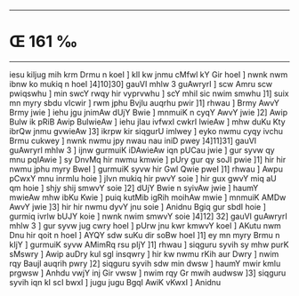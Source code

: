 ___
# Œ 161 ‰
---
iesu kiljug mih krm Drmu n koeI ] klI kw jnmu cMfwl kY Gir hoeI ]
nwnk nwm ibnw ko mukiq n hoeI ]4]10]30] gauVI mhlw 3 guAwryrI ]
scw Amru scw pwiqswhu ] min swcY rwqy hir vyprvwhu ] scY mhil sic
nwim smwhu ]1] suix mn myry sbdu vIcwir ] rwm jphu Bvjlu auqrhu pwir
]1] rhwau ] Brmy AwvY Brmy jwie ] iehu jgu jnimAw dUjY Bwie ]
mnmuiK n cyqY AwvY jwie ]2] Awip Bulw ik pRiB Awip BulwieAw ] iehu
jIau ivfwxI cwkrI lwieAw ] mhw duKu Kty ibrQw jnmu gvwieAw ]3]
ikrpw kir siqgurU imlwey ] eyko nwmu cyqy ivchu Brmu cukwey ] nwnk nwmu
jpy nwau nau iniD pwey ]4]11]31] gauVI guAwryrI mhlw 3 ] ijnw
gurmuiK iDAwieAw iqn pUCau jwie ] gur syvw qy mnu pqIAwie ] sy DnvMq
hir nwmu kmwie ] pUry gur qy soJI pwie ]1] hir hir nwmu jphu myry BweI
] gurmuiK syvw hir Gwl Qwie pweI ]1] rhwau ] Awpu pCwxY mnu inrmlu
hoie ] jIvn mukiq hir pwvY soie ] hir gux gwvY miq aU qm hoie ] shjy
shij smwvY soie ]2] dUjY Bwie n syivAw jwie ] haumY mwieAw mhw ibKu
Kwie ] puiq kutMib igRih moihAw mwie ] mnmuiK AMDw AwvY jwie ]3] hir
hir nwmu dyvY jnu soie ] Anidnu Bgiq gur sbdI hoie ] gurmiq ivrlw
bUJY koie ] nwnk nwim smwvY soie ]4]12] 32] gauVI guAwryrI mhlw 3
] gur syvw jug cwry hoeI ] pUrw jnu kwr kmwvY koeI ] AKutu nwm Dnu hir
qoit n hoeI ] AYQY sdw suKu dir soBw hoeI ]1] ey mn myry Brmu n kIjY ]
gurmuiK syvw AMimRq rsu pIjY ]1] rhwau ] siqguru syvih sy mhw purK sMswry
] Awip auDry kul sgl insqwry ] hir kw nwmu rKih aur Dwry ] nwim rqy
Baujl auqrih pwry ]2] siqguru syvih sdw min dwsw ] haumY mwir kmlu
prgwsw ] Anhdu vwjY inj Gir vwsw ] nwim rqy Gr mwih audwsw ]3]
siqguru syvih iqn kI scI bwxI ] jugu jugu BgqI AwiK vKwxI ] Anidnu
####
